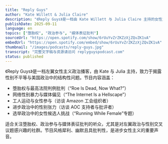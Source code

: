 ```yaml
---
title: "Reply Guys"
author: "Kate Willett & Julia Claire"
description: "《Reply Guys》是一档由 Kate Willett 与 Julia Claire 主持的女性主义政治评论播客，以幽默、讽刺与左翼视角探讨美国政治、性别议题与媒体现象。节目聚焦堕胎权、工人运动、选举政治与网络性别暴力，常邀请记者、活动家与政治候选人参与讨论。风格融合脱口秀与批判性分析，强调女性在进步政治中的声音与行动。Spotify 评分为 4.8（120 条评论），在左翼女性主义播客圈中具有代表性。"
publishDate: 2025-09-11
language: en
topics: ["堕胎权", "政治参与", "媒体表征批判"]
sourceUrl: "https://open.spotify.com/show/6rUuYvZrZKZzXjZQvZK1vA"
embedUrl: "https://open.spotify.com/embed/show/6rUuYvZrZKZzXjZQvZK1vA"
thumbnail: "/images/podcasts/reply-guys.jpg"
transcript: "完整文字稿与资源请访问 replyguyspodcast.com"
status: published
---
```


《Reply Guys》是一档左翼女性主义政治播客，由 Kate 与 Julia 主持，致力于揭露性别不平等与美国政治中的结构性问题。节目内容涵盖：

- 堕胎权与最高法院判例批判（“Roe Is Dead, Now What?”）
- 网络性别暴力与媒体偏见（“The Internet Is a Hellscape”）
- 工人运动与女性参与（访谈 Amazon 工会组织者）
- 进步政治中的性别张力（访谈 AOC 支持者与批评者）
- 选举政治中的女性候选人挑战（“Running While Female”专题）

适合关注堕胎权、政治参与与媒体表征批判的听众，尤其是对左翼政治与性别交叉议题感兴趣的社群。节目风格犀利、幽默且具批判性，是进步女性主义的重要声音。
